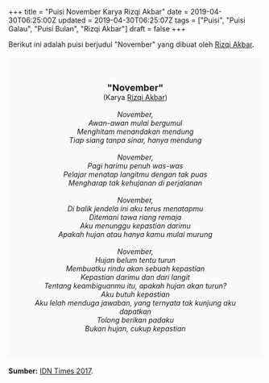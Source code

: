 +++
title = "Puisi November Karya Rizqi Akbar"
date = 2019-04-30T06:25:00Z
updated = 2019-04-30T06:25:07Z
tags = ["Puisi", "Puisi Galau", "Puisi Bulan", "Rizqi Akbar"]
draft = false
+++

<div dir="ltr" style="text-align: left;" trbidi="on"><div dir="ltr" style="text-align: left;" trbidi="on"><div dir="ltr" style="text-align: left;" trbidi="on"><div style="text-align: justify;">Berikut ini adalah puisi berjudul "November" yang dibuat oleh <a href="https://www.idntimes.com/rizqi-akbar-1" target="_blank">Rizqi Akbar</a>.</div><br /><div style="background: #FAFAFA; font-size: 14px; height: auto; margin: 0 auto; padding: 50px; text-align: center; width: auto;"><span style="font-size: 18px;"><b>"November"</b></span><br />(Karya <a href="https://www.sekata.web.id/tags/rizqi-akbar" target="_blank">Rizqi Akbar</a>)<br /><br /><i>November,<br />Awan-awan mulai bergumul<br />Menghitam menandakan mendung<br />Tiap siang tanpa sinar, hanya mendung<br /><br />November,<br />Pagi harimu penuh was-was<br />Pelajar menatap langitmu dengan tak puas<br />Mengharap tak kehujanan di perjalanan<br /><br />November,<br />Di balik jendela ini aku terus menatapmu<br />Ditemani tawa riang remaja<br />Aku menunggu kepastian darimu<br />Apakah hujan atau hanya kamu mulai murung<br /><br />November,<br />Hujan belum tentu turun<br />Membuatku rindu akan sebuah kepastian<br />Kepastian darimu dan dari langit<br />Tentang keambiguanmu itu, apakah hujan akan turun?<br />Aku butuh kepastian<br />Aku lelah menduga jawaban, yang ternyata tak kunjung aku dapatkan<br />Tolong berikan padaku<br />Bukan hujan, cukup kepastian</i> </div></div></div><br /><div style="text-align: justify;"><b>Sumber:</b> <a href="https://www.idntimes.com/fiction/poetry/rizqi-akbar-1/kumpulan-puisi-c1c2-87/full" target="_blank">IDN Times 2017</a>.</div></div>
